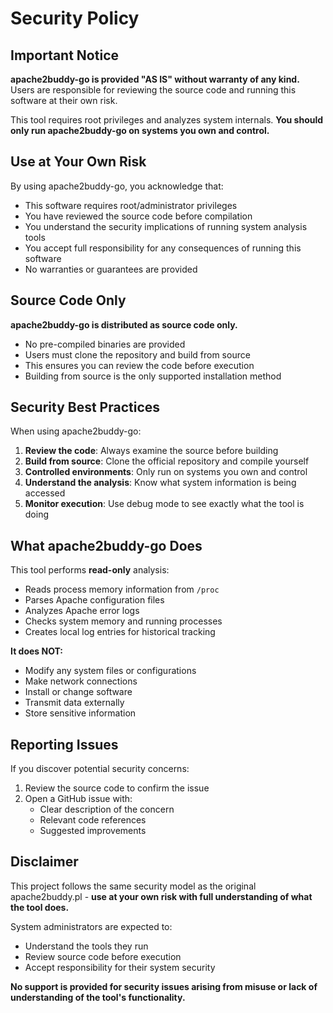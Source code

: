 # Security Policy

## Important Notice

**apache2buddy-go is provided "AS IS" without warranty of any kind.** Users are responsible for reviewing the source code and running this software at their own risk.

This tool requires root privileges and analyzes system internals. **You should only run apache2buddy-go on systems you own and control.**

## Use at Your Own Risk

By using apache2buddy-go, you acknowledge that:

- This software requires root/administrator privileges
- You have reviewed the source code before compilation
- You understand the security implications of running system analysis tools
- You accept full responsibility for any consequences of running this software
- No warranties or guarantees are provided

## Source Code Only

**apache2buddy-go is distributed as source code only.** 

- No pre-compiled binaries are provided
- Users must clone the repository and build from source
- This ensures you can review the code before execution
- Building from source is the only supported installation method

## Security Best Practices

When using apache2buddy-go:

1. **Review the code**: Always examine the source before building
2. **Build from source**: Clone the official repository and compile yourself
3. **Controlled environments**: Only run on systems you own and control
4. **Understand the analysis**: Know what system information is being accessed
5. **Monitor execution**: Use debug mode to see exactly what the tool is doing

## What apache2buddy-go Does

This tool performs **read-only** analysis:
- Reads process memory information from `/proc`
- Parses Apache configuration files
- Analyzes Apache error logs
- Checks system memory and running processes
- Creates local log entries for historical tracking

**It does NOT:**
- Modify any system files or configurations
- Make network connections
- Install or change software
- Transmit data externally
- Store sensitive information

## Reporting Issues

If you discover potential security concerns:

1. Review the source code to confirm the issue
2. Open a GitHub issue with:
   - Clear description of the concern
   - Relevant code references
   - Suggested improvements

## Disclaimer

This project follows the same security model as the original apache2buddy.pl - **use at your own risk with full understanding of what the tool does.** 

System administrators are expected to:
- Understand the tools they run
- Review source code before execution
- Accept responsibility for their system security

**No support is provided for security issues arising from misuse or lack of understanding of the tool's functionality.**